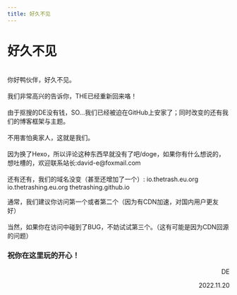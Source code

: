 ```yaml
---
title: 好久不见
---
```

<title>好久不见</title>
<h1>好久不见</h1>
<br>你好鸭伙伴，好久不见。</br>
<!--more-->
<br>我们非常高兴的告诉你，THE已经重新回来咯！</br>
<br>由于抠搜的DE没有钱，SO...我们已经被迫在GitHub上安家了；同时改变的还有我们的博客框架与主题。</br>
<br>不用害怕奥家人，这就是我们。</br>
<br>因为换了Hexo，所以评论这种东西早就没有了吧/doge，如果你有什么想说的，想吐槽的，欢迎联系站长:david-e@foxmail.com</br>
<br>还有还有，我们的域名没变（甚至还增加了一个）: 
<a harf="https://io.thetrash.eu.org">io.thetrash.eu.org</a>
<a harf="https://io.thetrashing.eu.org">io.thetrashing.eu.org</a>
<a harf="https://thetrashing.github.io">thetrashing.github.io</a>

通常，我们建议你访问第一个或者第二个（因为有CDN加速，对国内用户更友好）</br>
<br>当然，如果你在访问中碰到了BUG，不妨试试第三个。（这有可能是因为CDN回源的问题）</br>
<h3>祝你在这里玩的开心！</h3>
<p align="right">DE</p>
<p align="right">2022.11.20</p>
